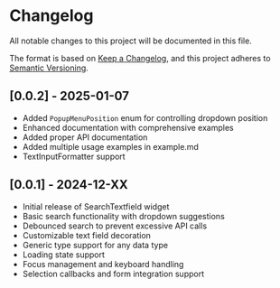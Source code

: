 # Changelog

All notable changes to this project will be documented in this file.

The format is based on [Keep a Changelog](https://keepachangelog.com/en/1.0.0/),
and this project adheres to [Semantic Versioning](https://semver.org/spec/v2.0.0.html).

## [0.0.2] - 2025-01-07 
- Added `PopupMenuPosition` enum for controlling dropdown position
- Enhanced documentation with comprehensive examples
- Added proper API documentation
- Added multiple usage examples in example.md
- TextInputFormatter support
 
## [0.0.1] - 2024-12-XX
- Initial release of SearchTextfield widget
- Basic search functionality with dropdown suggestions
- Debounced search to prevent excessive API calls
- Customizable text field decoration
- Generic type support for any data type
- Loading state support
- Focus management and keyboard handling
- Selection callbacks and form integration support
